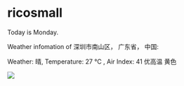 # ricosmall

Today is Monday.

Weather infomation of 深圳市南山区， 广东省， 中国: 

Weather: 晴, Temperature: 27 ℃ , Air Index: 41 优高温 黄色

<img src="https://github-readme-stats.vercel.app/api?username=ricosmall&show_icons=true" />
